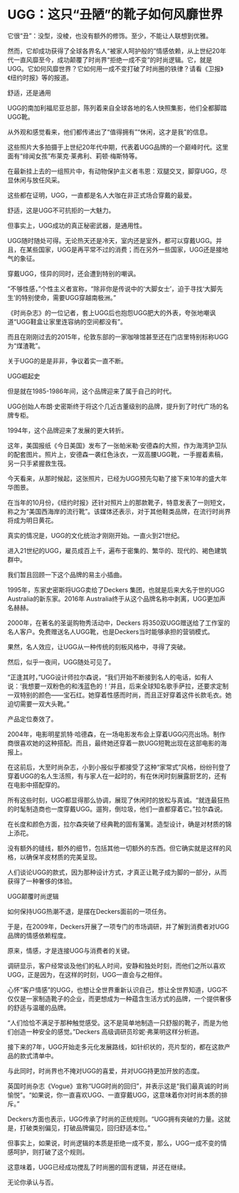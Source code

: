 # UGG：这只“丑陋”的靴子如何风靡世界

它很“丑”：没型，没棱，也没有额外的修饰。至少，不能让人联想到优雅。 

然而，它却成功获得了全球各界名人“被家人呵护般的”情感依赖，从上世纪20年代一直风靡至今，成功颠覆了时尚界“拒绝一成不变”的时尚逻辑。它，就是UGG。它如何风靡世界？它如何用一成不变打破了时尚圈的铁律？请看《卫报》《纽约时报》等的报道。 

舒适，还是通用 

UGG的南加利福尼亚总部，陈列着来自全球各地的名人快照集影，他们全都脚踏UGG靴。 

从外观和感觉看来，他们都传递出了“值得拥有”“休闲，这才是我”的信息。 

这些照片大多拍摄于上世纪20年代中期，代表着UGG品牌的一个巅峰时代。这里面有“绯闻女孩”布莱克·莱弗利、莉顿·梅斯特等。 

在最新挂上去的一组照片中，有动物保护主义者韦恩：双腿交叉，脚穿UGG，尽显休闲与放任风采。 

这些都在证明，UGG，一直都是名人大咖在非正式场合穿戴的最爱。 

舒适，这是UGG不可抗拒的一大魅力。 

但事实上，UGG成功的真正秘密武器，是通用性。 

UGG随时随处可得。无论热天还是冷天，室内还是室外，都可以穿戴UGG。并且，在某些国家，UGG是再平常不过的消费；而在另外一些国家，UGG还是接地气的象征。 

穿戴UGG，怪异的同时，还会遭到特别的嘲讽。 

“不够性感，”个性主义者宣称，“除非你是传说中的‘大脚女士’，迫于寻找‘大脚先生’的特别使命，需要UGG穿越南极洲。” 

《时尚杂志》的一位记者，套上UGG后也抱怨UGG肥大的外表，夸张地嘲讽道“UGG鞋盒让家里连容纳的空间都没有”。 

而且在刚刚过去的2015年，伦敦东部的一家咖啡馆甚至还在门店里特别标称UGG为“煤渣靴”。 

关于UGG的是是非非，争议着实一直不断。 

UGG崛起史 

但是就在1985-1986年间，这个品牌迎来了属于自己的时代。 

UGG创始人布朗·史密斯终于将这个几近古董级别的品牌，提升到了时代广场的名牌专柜。 

1994年，这个品牌迎来了发展的更大转折。 

这年，美国报纸《今日美国》发布了一张帕米勒·安德森的大照，作为海湾护卫队的配套图片。照片上，安德森一袭红色泳衣，一双高腰UGG靴，一手握着素稿，另一只手紧握救生筏。 

今天看来，从那时候起，这张照片，已经为UGG预先勾勒了接下来10年的盛大年华图景。 

在当年的10月份，《纽约时报》还针对照片上的那款靴子，特意发表了一则短文，称之为“美国西海岸的流行靴”。该媒体还表示，对于其他鞋类品牌，在流行时尚界将成为明日黄花。 

真实的情况是，UGG的文化统治才刚刚开始。一直火到21世纪。 

进入21世纪的UGG，雇员成百上千，遍布于密集的、繁华的、现代的、褐色建筑群中。 

我们暂且回顾一下这个品牌的易主小插曲。 

1995年，东家史密斯将UGG卖给了Deckers 集团，也就是后来大名于世的UGG Australia的新东家。2016年 Australia终于从这个品牌名称中剥离，UGG更加声名赫赫。 

2000年，在著名的圣诞购物秀活动中，Deckers 将350双UGG赠送给了工作室的名人客户。免费赠送名人UGG靴，也是Deckers当时能够承担的营销模式。 

果然，名人效应，让UGG从一种传统的刻板风格中，寻得了突破。 

然后，似乎一夜间，UGG随处可见了。 

“正逢其时，”UGG设计师拉尔森说，“我们开始不断接到名人的电话，如有人说：‘我想要一双粉色的和浅蓝色的！’并且，后来全球知名歌手萨拉，还要求定制一双特别的颜色——宝石红。她穿着性感而时尚，而且正好穿着这件长款毛衣。她迫切需要一双大头靴。” 

产品定位奏效了。 

2004年，电影明星凯特·哈德森，在一场电影发布会上穿着UGG闪亮出场。制作商很喜欢她的这种搭配。而且，最终她还穿着一款UGG短靴出现在这部电影的海报上。 

在这前后，大至时尚杂志，小到小报似乎都接受了这种“家常式”风格，纷纷刊登了穿着UGG的名人生活照，有与家人在一起时的，有在休闲时刻展露厨艺的，还有在电影中搭配穿的。 

所有这些时刻，UGG都显得那么协调，展现了休闲时的放松与真诚。“就连最狂热的时髦制造商也一度穿戴UGG。遛狗，倒垃圾，他们一直都穿着它。”拉尔森说。 

在长度和颜色方面，拉尔森突破了经典靴的固有藩篱。造型设计，确是对材质的锦上添花。 

没有额外的缝线，额外的细节，包括其他一切额外的东西。但它确实就是这样的风格，以确保羊皮材质的完美呈现。 

人们谈论UGG的款式，因为那种设计方式，才真正让靴子成为脚的一部分，从而获得了一种奢侈的体验。 

UGG颠覆时尚逻辑 

如何保持UGG热潮不退，是摆在Deckers面前的一项任务。 

于是，在2009年，Deckers开展了一项专门的市场调研，并了解到消费者对UGG品牌的情感依赖程度。 

原来，情感，才是连接UGG与消费者的关键。 

调研显示，客户经常谈及他们的私人时间，安静和独处时刻，而他们之所以喜欢UGG，正是因为，在这样的时刻，UGG一直会与之相伴。 

心怀“客户情感”的UGG，也想让全世界重新认识自己，想让全世界知道，UGG不仅仅是一家制造靴子的企业，而更想成为一种蕴含生活方式的品牌，一个提供奢侈的舒适与温暖的品牌。 

“人们恰恰不满足于那种触觉感受。这不是简单地制造一只舒服的靴子，而是为他们创造一种安全的感觉。”Deckers 高级调研员珍妮·弗莱明这样分析道。 

接下来的7年，UGG开始走多元化发展路线，如针织状的，亮片型的，都在这款产品的款式清单中。 

与此同时，时尚界也不掩对UGG的喜爱，并对UGG持更加开放的态度。 

英国时尚杂志《Vogue》宣称“UGG时尚的回归”，并表示这是“我们最真诚的时尚愉悦”。“如果说，你一直喜欢UGG、一直穿戴UGG，这意味着你对时尚本质的排斥。” 

Deckers方面也表示，UGG传承了时尚的正统规则。“UGG拥有突破的力量。这就是，打破类别偏见，打破品牌偏见，回归舒适本位。” 

但事实上，如果说，时尚逻辑的本质是拒绝一成不变，那么，UGG一成不变的情感呵护，则打破了这个规则。 

这意味着，UGG已经成功搅乱了时尚圈的固有逻辑，并还在继续。 

无论你承认与否。